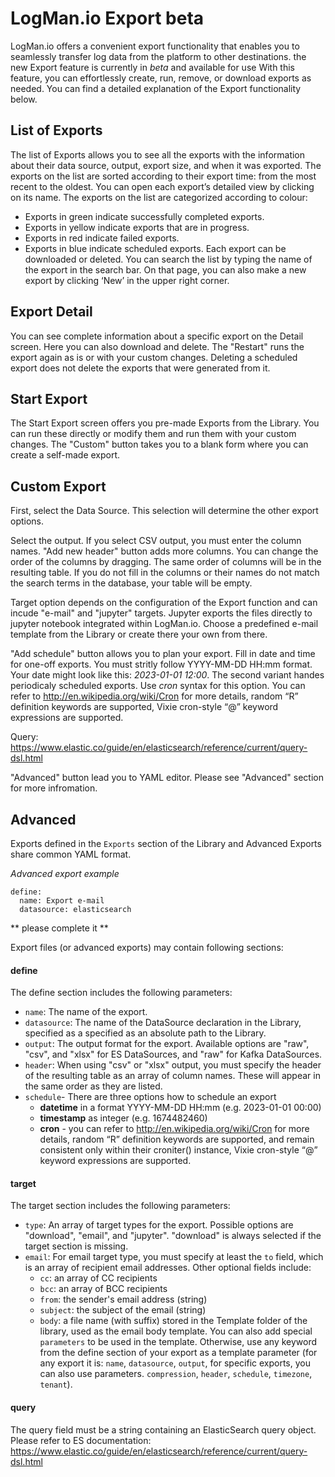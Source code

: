 # LogMan.io Export beta

LogMan.io offers a convenient export functionality that enables you to seamlessly transfer log data from the platform to other destinations.
the new Export feature is currently in *beta* and available for use
With this feature, you can effortlessly create, run, remove, or download exports as needed. 
You can find a detailed explanation of the Export functionality below.

## List of Exports
The list of Exports allows you to see all the exports with the information about their data source, output, export size, and when it was exported. The exports on the list are sorted according to their export time: from the most recent to the oldest. You can open each export’s detailed view by clicking on its name.
The exports on the list are categorized according to colour: 
- Exports in green indicate successfully completed exports. 
- Exports in yellow indicate exports that are in progress.
- Exports in red indicate failed exports.
- Exports in blue indicate scheduled exports.
Each export can be downloaded or deleted. 
You can search the list by typing the name of the export in the search bar. On that page, you can also make a new export by clicking ‘New’ in the upper right corner.

## Export Detail
You can see complete information about a specific export on the Detail screen. Here you can also download and delete. The "Restart" runs the export again as is or with your custom changes. Deleting a scheduled export does not delete the exports that were generated from it.

## Start Export
The Start Export screen offers you pre-made Exports from the Library. You can run these directly or modify them and run them with your custom changes. The "Custom" button takes you to a blank form where you can create a self-made export.

## Custom Export
First, select the Data Source.
This selection will determine the other export options.

Select the output.
If you select CSV output, you must enter the column names.
"Add new header" button adds more columns. You can change the order of the columns by dragging.
The same order of columns will be in the resulting table.
If you do not fill in the columns or their names do not match the search terms in the database, your table will be empty.

Target option depends on the configuration of the Export function and can incude "e-mail" and "jupyter" targets.
Jupyter exports the files directly to jupyter notebook integrated within LogMan.io.
Choose a predefined e-mail template from the Library or create there your own from there.

"Add schedule" button allows you to plan your export.
Fill in date and time for one-off exports. You must stritly follow YYYY-MM-DD HH:mm format. Your date might look like this: *2023-01-01 12:00*.
The second variant handes periodicaly scheduled exports. Use *cron* syntax for this option. 
You can refer to http://en.wikipedia.org/wiki/Cron for more details, random “R” definition keywords are supported, Vixie cron-style “@” keyword expressions are supported.

Query: https://www.elastic.co/guide/en/elasticsearch/reference/current/query-dsl.html

"Advanced" button lead you to YAML editor. Please see "Advanced" section for more infromation.

## Advanced
Exports defined in the `Exports` section of the Library and Advanced Exports share common YAML format.

*Advanced export example*

```
define:
  name: Export e-mail
  datasource: elasticsearch

```
** please complete it **

Export files (or advanced exports) may contain following sections:

#### define
The define section includes the following parameters:

- `name`: The name of the export.
- `datasource`: The name of the DataSource declaration in the Library, specified as a specified as an absolute path to the Library.
- `output`: The output format for the export. Available options are "raw", "csv", and "xlsx" for ES DataSources, and "raw" for Kafka DataSources.
- `header`: When using "csv" or "xlsx" output, you must specify the header of the resulting table as an array of column names. These will appear in the same order as they are listed.
- `schedule`- There are three options how to schedule an export
    - **datetime** in a format YYYY-MM-DD HH:mm (e.g. 2023-01-01 00:00)
    - **timestamp** as integer (e.g. 1674482460)
    - **cron** - you can refer to http://en.wikipedia.org/wiki/Cron for more details, random “R” definition keywords are supported, and remain consistent only within their croniter() instance, Vixie cron-style “@” keyword expressions are supported.


#### target
The target section includes the following parameters:

- `type`: An array of target types for the export. Possible options are "download", "email", and "jupyter". "download" is always selected if the target section is missing.
- `email`: For email target type, you must specify at least the `to` field, which is an array of recipient email addresses. Other optional fields include:
    - `cc`: an array of CC recipients
    - `bcc`: an array of BCC recipients
    - `from`: the sender's email address (string)
    - `subject`: the subject of the email (string)
    - `body`: a file name (with suffix) stored in the Template folder of the library, used as the email body template. You can also add special `parameters` to be used in the template. Otherwise, use any keyword from the define section of your export as a template parameter (for any export it is: `name`, `datasource`, `output`, for specific exports, you can also use parameters. `compression`, `header`, `schedule`, `timezone`, `tenant`).

#### query
The query field must be a string containing an ElasticSearch query object. Please refer to ES documentation: https://www.elastic.co/guide/en/elasticsearch/reference/current/query-dsl.html


